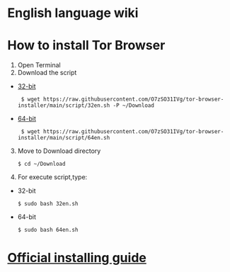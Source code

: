 # English language wiki
# How to install Tor Browser
1. Open Terminal
2. Download the script 

- [32-bit](https://raw.githubusercontent.com/O7zSO31IVg/tor-browser-installer/main/script/32en.sh)

       $ wget https://raw.githubusercontent.com/O7zSO31IVg/tor-browser-installer/main/script/32en.sh -P ~/Download

- [64-bit](https://raw.githubusercontent.com/O7zSO31IVg/tor-browser-installer/main/script/64en.sh)

       $ wget https://raw.githubusercontent.com/O7zSO31IVg/tor-browser-installer/main/script/64en.sh

3. Move to Download directory

       $ cd ~/Download

4. For execute script,type:

- 32-bit

      $ sudo bash 32en.sh

- 64-bit

      $ sudo bash 64en.sh

# [Official installing guide](https://tb-manual.torproject.org/installation/)
